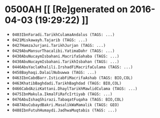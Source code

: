 # 0500AH [[ [Re]generated on 2016-04-03 (19:29:22) ]]

* `0403IbnFaradi.TarikhCulamaAndalus (TAGS: ...)`
* `0421Miskawayh.Tajarib (TAGS: ...)`
* `0427HamzaJurjani.TarikhJurjan (TAGS: ...)`
* `0429AbuMansurThacalibi.YatimaDahr (TAGS: ...)`
* `0430AbuNucaymIsbahani.MacrifaSahaba (TAGS: ...)`
* `0430AbuNucaymIsbahani.TarikhIsbahan (TAGS: ...)`
* `0446AbuYaclaKhalili.IrshadFiMacrifaCulama (TAGS: ...)`
* `0458Bayhaqi.DalailNubuwwa (TAGS: ...)`
* `0463IbnCabdBarr.IsticabFiMacrifaAshab (TAGS: BIO,COL)`
* `0463KhatibBaghdadi.TarikhBaghdad (TAGS: BIO,COL)`
* `0466CabdAzizKattani.DhaylTarikhMawlidCulama (TAGS: ...)`
* `0475IbnMakula.IkmalFiRafcIrtiyab (TAGS: ...)`
* `0476AbuIshaqShirazi.TabaqatFuqaha (TAGS: BIO,COL)`
* `0487AbuCubaydBakri.MasalikWaMamalik (TAGS: GEO)`
* `0488IbnFutuhHumaydi.JadhwaMuqtabis (TAGS: ...)`
